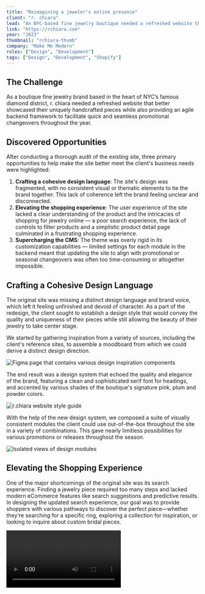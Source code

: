 ```yaml
---
title: "Reimagining a jeweler's online presence"
client: "r. chiara"
lead: "An NYC-based fine jewelry boutique needed a refreshed website that better showcased their bespoke pieces, along with an agile backend framework for seamless promotional changeovers."
link: "https://rchiara.com"
year: "2023"
thumbnail: "rchiara-thumb"
company: "Make Me Modern"
roles: ["Design", "Development"]
tags: ["Design", "Development", "Shopify"]
---
```


<!-- markdownlint-disable no-inline-html -->

<script>
  import Divider from '$lib/Divider.svelte';
  import Video from '$lib/Video.svelte';
  import Image from '$lib/Image.svelte';
  import MetricsWrapper from '$lib/MetricsWrapper.svelte';
  import Metric from '$lib/Metric.svelte';
</script>

## The Challenge

As a boutique fine jewelry brand based in the heart of NYC’s famous diamond district, r. chiara needed a refreshed website that better showcased their uniquely handcrafted pieces while also providing an agile backend framework to facilitate quick and seamless promotional changeovers throughout the year.

## Discovered Opportunities

After conducting a thorough audit of the existing site, three primary opportunities to help make the site better meet the client's business needs were highlighted:

1. **Crafting a cohesive design language**: The site's design was fragmented, with no consistent visual or thematic elements to tie the brand together. This lack of coherence left the brand feeling unclear and disconnected.
2. **Elevating the shopping experience**: The user experience of the site lacked a clear understanding of the product and the intricacies of shopping for jewelry online — a poor search experience, the lack of controls to filter products and a simplistic product detail page culminated in a frustrating shopping experience.
3. **Supercharging the CMS**: The theme was overly rigid in its customization capabilities — limited settings for each module in the backend meant that updating the site to align with promotional or seasonal changeovers was often too time-consuming or altogether impossible.

<Divider />

## Crafting a Cohesive Design Language

The original site was missing a distinct design language and brand voice, which left it feeling unfinished and devoid of character. As a part of the redesign, the client sought to establish a design style that would convey the quality and uniqueness of their pieces while still allowing the beauty of their jewelry to take center stage.

We started by gathering inspiration from a variety of sources, including the client's reference sites, to assemble a moodboard from which we could derive a distinct design direction.

<Image name="rchiara-process-1" caption="A look into our ideation space" alt="Figma page that contains various design inspiration components" />

The end result was a design system that echoed the quality and elegance of the brand, featuring a clean and sophisticated serif font for headings, and accented by various shades of the boutique's signature pink, plum and powder colors.

<Image name="rchiara-styleguide" caption="A sampling of design elements used across the site" alt="r.chiara website style guide" />

With the help of the new design system, we composed a suite of visually consistent modules the client could use out-of-the-box throughout the site in a variety of combinations.  This gave nearly limitless possibilities for various promotions or releases throughout the season.

<Image name="rchiara-modules" caption="A look at a few of the content modules used on the site" alt="Isolated views of design modules" />

<Divider />

## Elevating the Shopping Experience

One of the major shortcomings of the original site was its search experience. Finding a jewelry piece required too many steps and lacked modern eCommerce features like search suggestions and predictive results. In designing the updated search experience, our goal was to provide shoppers with various pathways to discover the perfect piece—whether they're searching for a specific ring, exploring a collection for inspiration, or looking to inquire about custom bridal pieces.

<Video name="rchiara-video-search" caption="The new predictive search feature in action"/>

Product filtering and sorting on the previous site were notably limited, providing just a handful of options. Our redesigned experience gave shoppers more control, enabling them to easily filter products by price range and metal type, ensuring they could find exactly what they were looking for.

<Video name="rchiara-video-filter" caption="Shoppers can filter by price, metal, gemstone and more"/>

A key highlight of our redesign was the transformation of the product detail page, where we aimed to enhance the way shoppers interact with and appreciate the jewelry. The client desired the capability to include high-resolution videos to showcase their jewelry, along with the option to zoom in on images. Our solution was a comprehensive media gallery that allowed shoppers to explore each piece in stunning detail.

<Video name="rchiara-video-pdp" caption="An enhanced shopping experience on the main product page"/>

<Divider />

## Supercharging the CMS

A crucial component of the redesign was ensuring the client had control over the content and layout via Shopify's content management system. The previous theme was purchased through Shopify's theme market, meaning it lacked a lot of the settings that we were able to offer with a bespoke theme.

To help differentiate sections on each page and break up large areas of white space, nearly every module included a `color_scheme` setting to change the foreground, background and accent colors. They could even create their own color schemes if they desired.

This gave the client the freedom to test out different looks and color combinations across the site without having to go through our development team.

<Image name="rchiara-cms-colors" caption="Shopify's global settings schema allowed us to compose the color schemes used on the store" alt="Color scheme creation process" />

Along the same lines, we intentionally designed the content modules to support a few different layouts that gave the client a variety of options to display copy and media across the site.

The hero module, for example, came packaged with a selection of layouts that could accomodate images with varying focal points. Given that one of the client's chief complaints with the old theme was that the text in the hero section was often blocking important parts of the image, it was imperative that we developed a toolkit that remedied these recurring issues.

<Image name="rchiara-hero" caption="Our new hero module opened up hundreds of new possibilies" alt="Views of a variety of different hero section lockups that are possible" />

To keep everything regarding the site's customization capabilities organized and easily accessible for the client, we set aside ample time to carefully document each module and it's various settings on a dedicated GitBook microsite.

<Image name="rchiara-docs" caption="A look at the GitBook site containing documentation for the store's CMS" alt="View of the r.chiara GitBook on a page titled Popups" />

<Divider />

## Outcomes

After two months of work, we shipped a fully customized Shopify theme that was built on the foundations of cohesive design, an elevated shopping experience, and a content management system that was developed with the future in mind. Not only did we completely revamp the store, but we also developed a set of docs that the client could easily refer to when making changes to the store post-launch, with the goal of reducing the need to go through our development team first for the more trivial updates and giving the power of content back to the client.

Looking back two months after we launched the new theme, we were pleased to find that the store had improved on three key metrics when compared to the final two-month period sporting the old theme:

<MetricsWrapper>
  <Metric name="Total Sales" delta={49} />
  <Metric name="Avg Order Value" delta={88} />
  <Metric name="Returning Customer Rate" delta={42} />
</MetricsWrapper>

<Divider />

## Learnings
